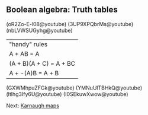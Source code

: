 Boolean algebra: Truth tables
-----------------------------

(oR2Zo-E-l08@youtube)
(3UP9XPQbrMs@youtube)
(nbLVWSUGyhg@youtube)

<table>
    <tr>
        <td>"handy" rules</td>
    </tr>
    <tr>
        <td>
            A + AB = A<br/>
        </td>
    </tr>
    <tr>
        <td>
            (A + B)(A + C) = A + BC<br/>
        </td>
    </tr>
    <tr>
        <td>
            A + -(A)B = A + B
        </td>
    </tr>
</table>


(GXWMhpuZFGk@youtube)
(YMNuUlTBHkQ@youtube)
(ltlhg3Ify6U@youtube)
(I0SEkuwXwow@youtube)

Next: [Karnaugh maps](/boolean-algebra-karnaugh-maps)
